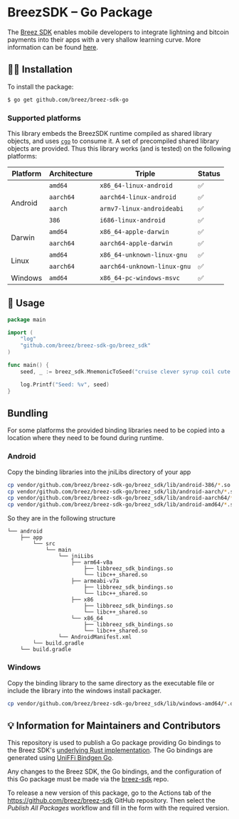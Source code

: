 # BreezSDK – Go Package

The [Breez SDK](https://github.com/breez/breez-sdk) enables mobile developers to integrate lightning and bitcoin payments into their apps with a very shallow learning curve. More information can be found [here](https://github.com/breez/breez-sdk).

## 👨‍🔧 Installation

To install the package:

```sh
$ go get github.com/breez/breez-sdk-go
```

### Supported platforms

This library embeds the BreezSDK runtime compiled as shared library
objects, and uses [`cgo`](https://golang.org/cmd/cgo/) to consume
it. A set of precompiled shared library objects are provided. Thus
this library works (and is tested) on the following platforms:

<table>
  <thead>
    <tr>
      <th>Platform</th>
      <th>Architecture</th>
      <th>Triple</th>
      <th>Status</th>
    </tr>
  </thead>
  <tbody>
    <tr>
      <td rowspan="4">Android</td>
      <td><code>amd64</code></td>
      <td><code>x86_64-linux-android</code></td>
      <td>✅</td>
    </tr>
    <tr>
      <td><code>aarch64</code></td>
      <td><code>aarch64-linux-android</code></td>
      <td>✅</td>
    </tr>
    <tr>
      <td><code>aarch</code></td>
      <td><code>armv7-linux-androideabi</code></td>
      <td>✅</td>
    </tr>
    <tr>
      <td><code>386</code></td>
      <td><code>i686-linux-android</code></td>
      <td>✅</td>
    </tr>
    <tr>
      <td rowspan="2">Darwin</td>
      <td><code>amd64</code></td>
      <td><code>x86_64-apple-darwin</code></td>
      <td>✅</td>
    </tr>
    <tr>
      <td><code>aarch64</code></td>
      <td><code>aarch64-apple-darwin</code></td>
      <td>✅</td>
    </tr>
    <tr>
      <td rowspan="2">Linux</td>
      <td><code>amd64</code></td>
      <td><code>x86_64-unknown-linux-gnu</code></td>
      <td>✅</td>
    </tr>
    <tr>
      <td><code>aarch64</code></td>
      <td><code>aarch64-unknown-linux-gnu</code></td>
      <td>✅</td>
    </tr>
    <tr>
      <td>Windows</td>
      <td><code>amd64</code></td>
      <td><code>x86_64-pc-windows-msvc</code></td>
      <td>✅</td>
    </tr>
  </tbody>
</table>

## 📄 Usage

``` go
package main

import (
	"log"
	"github.com/breez/breez-sdk-go/breez_sdk"
)

func main() {
	seed, _ := breez_sdk.MnemonicToSeed("cruise clever syrup coil cute execute laundry general cover prevent law sheriff")

	log.Printf("Seed: %v", seed)
}
```

## Bundling

For some platforms the provided binding libraries need to be copied into a location where they need to be found during runtime.

### Android

Copy the binding libraries into the jniLibs directory of your app
```bash
cp vendor/github.com/breez/breez-sdk-go/breez_sdk/lib/android-386/*.so android/app/src/main/jniLibs/x86/
cp vendor/github.com/breez/breez-sdk-go/breez_sdk/lib/android-aarch/*.so android/app/src/main/jniLibs/armeabi-v7a/
cp vendor/github.com/breez/breez-sdk-go/breez_sdk/lib/android-aarch64/*.so android/app/src/main/jniLibs/arm64-v8a/
cp vendor/github.com/breez/breez-sdk-go/breez_sdk/lib/android-amd64/*.so android/app/src/main/jniLibs/x86_64/
```
So they are in the following structure
```
└── android
    ├── app
        └── src
            └── main
                └── jniLibs
                    ├── arm64-v8a
                        ├── libbreez_sdk_bindings.so
                        └── libc++_shared.so
                    ├── armeabi-v7a
                        ├── libbreez_sdk_bindings.so
                        └── libc++_shared.so
                    ├── x86
                        ├── libbreez_sdk_bindings.so
                        └── libc++_shared.so
                    └── x86_64
                        ├── libbreez_sdk_bindings.so
                        └── libc++_shared.so
                └── AndroidManifest.xml
        └── build.gradle
    └── build.gradle
```

### Windows

Copy the binding library to the same directory as the executable file or include the library into the windows install packager.
```bash
cp vendor/github.com/breez/breez-sdk-go/breez_sdk/lib/windows-amd64/*.dll build/windows/
```

## 💡 Information for Maintainers and Contributors

This repository is used to publish a Go package providing Go bindings to the Breez SDK's [underlying Rust implementation](https://github.com/breez/breez-sdk). The Go bindings are generated using [UniFFi Bindgen Go](https://github.com/NordSecurity/uniffi-bindgen-go).

Any changes to the Breez SDK, the Go bindings, and the configuration of this Go package must be made via the [breez-sdk](https://github.com/breez/breez-sdk) repo.

To release a new version of this package, go to the Actions tab of the https://github.com/breez/breez-sdk GitHub repository. Then select the *Publish All Packages* workflow and fill in the form with the required version. 
